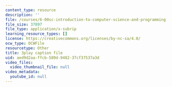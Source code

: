 ```yaml
---
content_type: resource
description: ''
file: /courses/6-00sc-introduction-to-computer-science-and-programming-spring-2011/aed9d2aaffcb589d948237cf37537a3d_rM3shFQyieU.vtt
file_size: 37897
file_type: application/x-subrip
learning_resource_types: []
license: https://creativecommons.org/licenses/by-nc-sa/4.0/
ocw_type: OCWFile
resourcetype: Other
title: 3play caption file
uid: aed9d2aa-ffcb-589d-9482-37cf37537a3d
video_files:
  video_thumbnail_file: null
video_metadata:
  youtube_id: null
---
```

